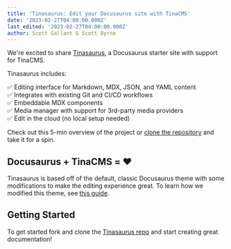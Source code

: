 ```yaml
---
title: 'Tinasaurus: Edit your Docusaurus site with TinaCMS'
date: '2023-02-27T04:00:00.000Z'
last_edited: '2023-02-27T04:00:00.000Z'
author: Scott Gallant & Scott Byrne
---
```


We're excited to share [Tinasaurus](https://github.com/tinacms/tinasaurus ""), a Docusaurus starter site with support for TinaCMS.

<WideImage src="https://res.cloudinary.com/forestry-demo/image/upload/v1677522334/tina-io/blog/tinacms-docusaurus-markdown-editing.gif" alt="Editing Docusaurus content with a CMS" />

Tinasaurus includes:

✅ Editing interface for Markdown, MDX, JSON, and YAML content\
✅ Integrates with existing Git and CI/CD workflows\
✅ Embeddable MDX components \
✅ Media manager with support for 3rd-party media providers\
✅ Edit in the cloud (no local setup needed)

Check out this 5-min overview of the project or [clone the repository](https://github.com/tinacms/tinasaurus "") and take it for a spin.

<Youtube embedSrc="https://www.youtube.com/embed/2bHBwM54UB8" />

## Docusaurus + TinaCMS = ❤️

Tinasaurus is based off of the default, classic Docusaurus theme with some modifications to make the editing experience great. To learn how we modified this theme, see [this guide](https://tina.io/guides/tinacms/docusaurus/guide/ "").

## Getting Started

To get started fork and clone the [Tinasaurus repo](https://github.com/tinacms/tinasaurus "") and start creating great documentation!
